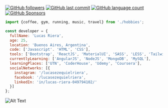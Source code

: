 [![GitHub followers](https://img.shields.io/github/followers/lucasezequielriera?tab=repositories?label=Follow%20me&logoColor=%21%5BGitHub%20followers%5D%28https%3A%2F%2Fimg.shields.io%2Fgithub%2Ffollowers%2Flucasezequielriera%3Flabel%3DFollow%2520me%26style%3Dsocial%29&style=social)](https://github.com/lucasezequielriera?tab=repositories)
[![GitHub last commit](https://img.shields.io/github/last-commit/lucasezequielriera/React_CoderHouse?label=Last%20Activity&logo=signal&logoColor=green)](https://github.com/lucasezequielriera?tab=repositories)
[![GitHub language count](https://img.shields.io/github/languages/count/lucasezequielriera/escuelasiade_it?color=good&label=Languages&logo=React)](https://github.com/lucasezequielriera)
[![GitHub Sponsors](https://img.shields.io/github/sponsors/lucasezequielriera?color=red&label=Sponsors&logo=w3c)](https://github.com/lucasezequielriera)

```javascript
import {coffee, gym, running, music, travel} from './hobbies';

const developer = {
  fullName: 'Lucas Riera',
  age: 25,
  location: 'Buenos Aires, Argentina',
  code: ['Javascript'. 'HTML', 'CSS'],
  tools: ['Bootstrap', 'ReactJS', 'MaterialUI', 'SASS', 'LESS', 'Tailwind'],
  currentlyLearning: ['AngularJS', 'NodeJS', 'MongoDB', 'MySQL'],
  learningPlaces: ['UTN', 'CoderHouse', 'Udemy', 'Coursera'],
  socialNetworks: [{
    instagram: '/lucasezequielriera',
    facebook: '/lucasezequielriera',
    linkedIn: 'in/lucas-riera-049794102/'
  }]
};
```

![Alt Text](<img src="https://media.giphy.com/media/vFKqnCdLPNOKc/giphy.gif" width="40" height="40" />)
